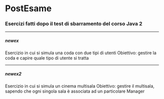 # PostEsame

### Esercizi fatti dopo il test di sbarramento del corso Java 2

***

##### newex
Esercizio in cui si simula una coda con due tipi di utenti
Obiettivo: gestire la coda e capire quale tipo di utente si tratta

***

##### newex2
Esercizio in cui si simula un cinema multisala
Obiettivo: gestire il multisala, sapendo che ogni singola sala è associata ad un particolare Manager
